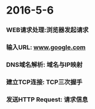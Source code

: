# 2016-5-6

### WEB请求处理:浏览器发起请求

### 输入URL: www.google.com
### DNS域名解析: 域名与IP映射
### 建立TCP连接: TCP三次握手
### 发送HTTP Request: 请求信息